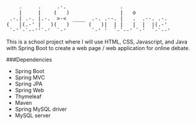 <pre> 
    .     .     .-.                 .              
    |     |    (   )                |   o
 .-.| .-. |.-.  >-<  ____  .-. .--. |   .  .--. .-.
(   |(.-' |   )(   )      (   )|  | |   |  |  |(.-' 
 `-'`-`--''`-'  `-'        `-' '  `-`--' `-'  `-`--'
</pre>

This is a school project where I will use HTML, CSS, Javascript, and Java with Spring Boot
to create a web page / web application for online debate.

###Dependencies
* Spring Boot
* Spring MVC
* Spring JPA
* Spring Web
* Thymeleaf
* Maven
* Spring MySQL driver
* MySQL server